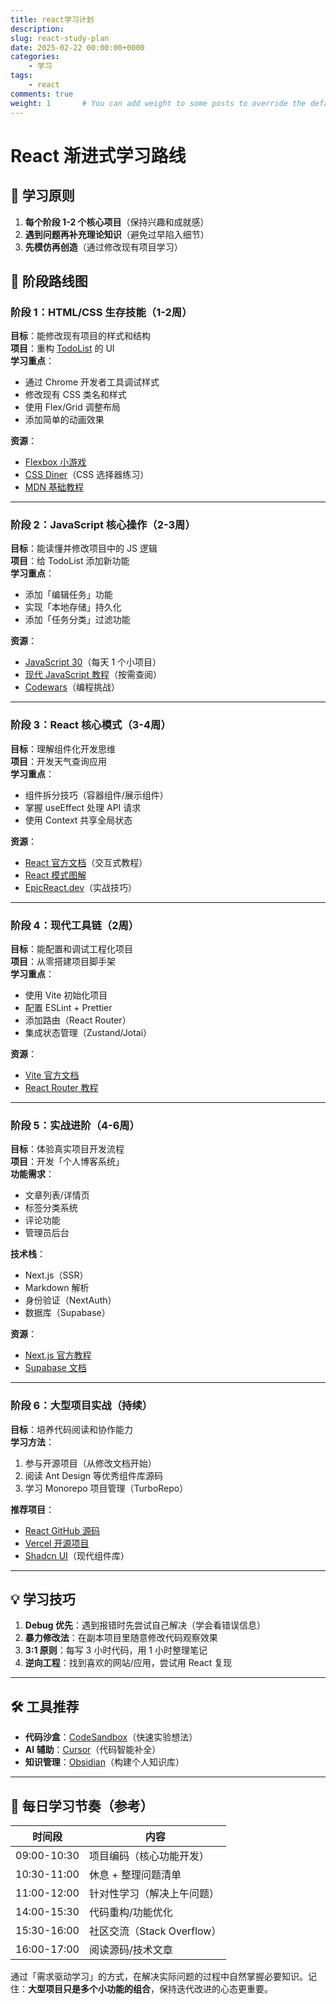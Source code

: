 ```yaml
---
title: react学习计划
description: 
slug: react-study-plan
date: 2025-02-22 00:00:00+0000
categories:
    - 学习
tags:
    - react
comments: true
weight: 1       # You can add weight to some posts to override the default sorting (date descending)
---
```


# React 渐进式学习路线

## 📌 学习原则
1. **每个阶段 1-2 个核心项目**（保持兴趣和成就感）
2. **遇到问题再补充理论知识**（避免过早陷入细节）
3. **先模仿再创造**（通过修改现有项目学习）

## 🚀 阶段路线图

### 阶段 1：HTML/CSS 生存技能（1-2周）
**目标**：能修改现有项目的样式和结构  
**项目**：重构 [TodoList](https://github.com/GODVvVZzz/react-todo-demo) 的 UI  
**学习重点**：
- 通过 Chrome 开发者工具调试样式
- 修改现有 CSS 类名和样式
- 使用 Flex/Grid 调整布局
- 添加简单的动画效果  

**资源**：  
- [Flexbox 小游戏](https://flexboxfroggy.com/)  
- [CSS Diner](https://flukeout.github.io/)（CSS 选择器练习）  
- [MDN 基础教程](https://developer.mozilla.org/zh-CN/docs/Learn/CSS)

---

### 阶段 2：JavaScript 核心操作（2-3周）
**目标**：能读懂并修改项目中的 JS 逻辑  
**项目**：给 TodoList 添加新功能  
**学习重点**：
- 添加「编辑任务」功能
- 实现「本地存储」持久化
- 添加「任务分类」过滤功能  

**资源**：  
- [JavaScript 30](https://javascript30.com/)（每天 1 个小项目）  
- [现代 JavaScript 教程](https://zh.javascript.info/)（按需查阅）  
- [Codewars](https://www.codewars.com/)（编程挑战）

---

### 阶段 3：React 核心模式（3-4周）
**目标**：理解组件化开发思维  
**项目**：开发天气查询应用  
**学习重点**：
- 组件拆分技巧（容器组件/展示组件）
- 掌握 useEffect 处理 API 请求
- 使用 Context 共享全局状态  

**资源**：  
- [React 官方文档](https://react.dev/learn)（交互式教程）  
- [React 模式图解](https://reactpatterns.com/)  
- [EpicReact.dev](https://epicreact.dev/)（实战技巧）

---

### 阶段 4：现代工具链（2周）
**目标**：能配置和调试工程化项目  
**项目**：从零搭建项目脚手架  
**学习重点**：
- 使用 Vite 初始化项目
- 配置 ESLint + Prettier
- 添加路由（React Router）
- 集成状态管理（Zustand/Jotai）  

**资源**：  
- [Vite 官方文档](https://vitejs.dev/)  
- [React Router 教程](https://reactrouter.com/en/main/start/tutorial)

---

### 阶段 5：实战进阶（4-6周）
**目标**：体验真实项目开发流程  
**项目**：开发「个人博客系统」  
**功能需求**：
- 文章列表/详情页
- 标签分类系统
- 评论功能
- 管理员后台  

**技术栈**：
- Next.js（SSR）
- Markdown 解析
- 身份验证（NextAuth）
- 数据库（Supabase）  

**资源**：  
- [Next.js 官方教程](https://nextjs.org/learn)  
- [Supabase 文档](https://supabase.com/docs)

---

### 阶段 6：大型项目实战（持续）
**目标**：培养代码阅读和协作能力  
**学习方法**：
1. 参与开源项目（从修改文档开始）
2. 阅读 Ant Design 等优秀组件库源码
3. 学习 Monorepo 项目管理（TurboRepo）  

**推荐项目**：  
- [React GitHub 源码](https://github.com/facebook/react)
- [Vercel 开源项目](https://github.com/vercel)
- [Shadcn UI](https://ui.shadcn.com/)（现代组件库）

---

## 💡 学习技巧
1. **Debug 优先**：遇到报错时先尝试自己解决（学会看错误信息）
2. **暴力修改法**：在副本项目里随意修改代码观察效果
3. **3:1 原则**：每写 3 小时代码，用 1 小时整理笔记
4. **逆向工程**：找到喜欢的网站/应用，尝试用 React 复现

---

## 🛠️ 工具推荐
- **代码沙盒**：[CodeSandbox](https://codesandbox.io/)（快速实验想法）
- **AI 辅助**：[Cursor](https://cursor.sh/)（代码智能补全）
- **知识管理**：[Obsidian](https://obsidian.md/)（构建个人知识库）

---

## 📅 每日学习节奏（参考）
| 时间段       | 内容                     |
|--------------|--------------------------|
| 09:00-10:30 | 项目编码（核心功能开发） |
| 10:30-11:00 | 休息 + 整理问题清单      |
| 11:00-12:00 | 针对性学习（解决上午问题）|
| 14:00-15:30 | 代码重构/功能优化        |
| 15:30-16:00 | 社区交流（Stack Overflow）|
| 16:00-17:00 | 阅读源码/技术文章        |

通过「需求驱动学习」的方式，在解决实际问题的过程中自然掌握必要知识。记住：**大型项目只是多个小功能的组合**，保持迭代改进的心态更重要。